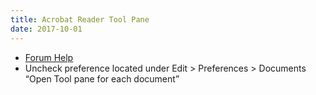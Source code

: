 ```yaml
---
title: Acrobat Reader Tool Pane
date: 2017-10-01
---
```


- [Forum Help](https://forums.adobe.com/thread/1817184?tstart=0)
- Uncheck preference located under Edit > Preferences > Documents “Open Tool pane for each document”
